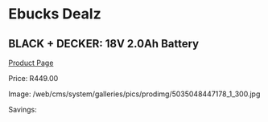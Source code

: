 
# Ebucks Dealz
## BLACK + DECKER: 18V 2.0Ah Battery
[Product Page](https://www.ebucks.com/web/shop/productSelected.do?prodId=381614185&catId=1234924297)

Price: R449.00

Image: /web/cms/system/galleries/pics/prodimg/5035048447178_1_300.jpg

Savings: 


	